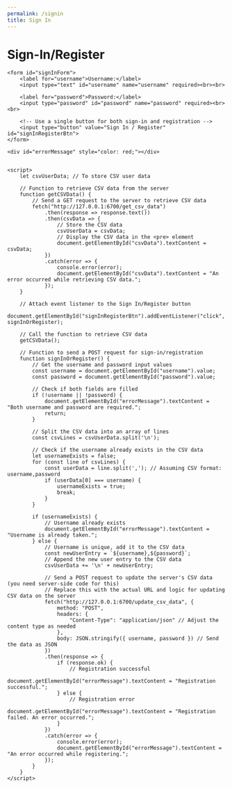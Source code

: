 ```yaml
---
permalink: /signin
title: Sign In
---
```


<html lang="en">
<head>
    <meta charset="UTF-8">
    <meta name="viewport" content="width=device-width, initial-scale=1.0">
    <title>Sign-In/Register and CSV Data</title>
</head>
<body>
    <h1>Sign-In/Register</h1>
    
    <form id="signInForm">
        <label for="username">Username:</label>
        <input type="text" id="username" name="username" required><br><br>
        
        <label for="password">Password:</label>
        <input type="password" id="password" name="password" required><br><br>
        
        <!-- Use a single button for both sign-in and registration -->
        <input type="button" value="Sign In / Register" id="signInRegisterBtn">
    </form>

    <div id="errorMessage" style="color: red;"></div>


    <script>
        let csvUserData; // To store CSV user data

        // Function to retrieve CSV data from the server
        function getCSVData() {
            // Send a GET request to the server to retrieve CSV data
            fetch("http://127.0.0.1:6700/get_csv_data")
                .then(response => response.text())
                .then(csvData => {
                    // Store the CSV data
                    csvUserData = csvData;
                    // Display the CSV data in the <pre> element
                    document.getElementById("csvData").textContent = csvData;
                })
                .catch(error => {
                    console.error(error);
                    document.getElementById("csvData").textContent = "An error occurred while retrieving CSV data.";
                });
        }

        // Attach event listener to the Sign In/Register button
        document.getElementById("signInRegisterBtn").addEventListener("click", signInOrRegister);

        // Call the function to retrieve CSV data
        getCSVData();

        // Function to send a POST request for sign-in/registration
        function signInOrRegister() {
            // Get the username and password input values
            const username = document.getElementById("username").value;
            const password = document.getElementById("password").value;

            // Check if both fields are filled
            if (!username || !password) {
                document.getElementById("errorMessage").textContent = "Both username and password are required.";
                return;
            }

            // Split the CSV data into an array of lines
            const csvLines = csvUserData.split('\n');

            // Check if the username already exists in the CSV data
            let usernameExists = false;
            for (const line of csvLines) {
                const userData = line.split(','); // Assuming CSV format: username,password
                if (userData[0] === username) {
                    usernameExists = true;
                    break;
                }
            }

            if (usernameExists) {
                // Username already exists
                document.getElementById("errorMessage").textContent = "Username is already taken.";
            } else {
                // Username is unique, add it to the CSV data
                const newUserEntry = `${username},${password}`;
                // Append the new user entry to the CSV data
                csvUserData += '\n' + newUserEntry;

                // Send a POST request to update the server's CSV data (you need server-side code for this)
                // Replace this with the actual URL and logic for updating CSV data on the server
                fetch("http://127.0.0.1:6700/update_csv_data", {
                    method: "POST",
                    headers: {
                        "Content-Type": "application/json" // Adjust the content type as needed
                    },
                    body: JSON.stringify({ username, password }) // Send the data as JSON
                })
                .then(response => {
                    if (response.ok) {
                        // Registration successful
                        document.getElementById("errorMessage").textContent = "Registration successful.";
                    } else {
                        // Registration error
                        document.getElementById("errorMessage").textContent = "Registration failed. An error occurred.";
                    }
                })
                .catch(error => {
                    console.error(error);
                    document.getElementById("errorMessage").textContent = "An error occurred while registering.";
                });
            }
        }
    </script>
</body>
</html>

